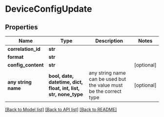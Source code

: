 # DeviceConfigUpdate


## Properties
Name | Type | Description | Notes
------------ | ------------- | ------------- | -------------
**correlation_id** | **str** |  | 
**format** | **str** |  | 
**config_content** | **str** |  | [optional] 
**any string name** | **bool, date, datetime, dict, float, int, list, str, none_type** | any string name can be used but the value must be the correct type | [optional]

[[Back to Model list]](../README.md#documentation-for-models) [[Back to API list]](../README.md#documentation-for-api-endpoints) [[Back to README]](../README.md)


